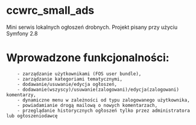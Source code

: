 # ccwrc_small_ads

Mini serwis lokalnych ogłoszeń drobnych. Projekt pisany przy użyciu Symfony 2.8

# Wprowadzone funkcjonalności: 
        - zarządzanie użytkownikami (FOS user bundle), 
        - zarządzanie kategoriami tematycznymi, 
        - dodawanie/usuwanie/edycja ogłoszeń,
        - dodawanie(wszyscy)/usuwanie(zalogowani)/edycja(zalogowani) komentarzy,
        - dynamiczne menu w zależności od typu zalogowanego użytkownika,
        - powiadamianie drogą mailową o nowych komentarzach,
        - przeglądanie historycznych ogłoszeń tylko przez administratora lub ogłoszeniodawcę

